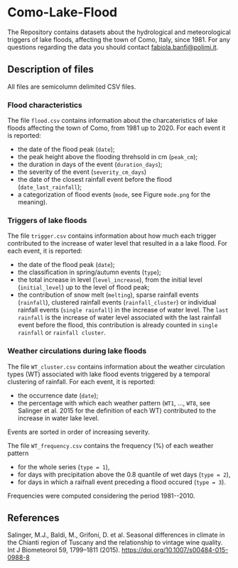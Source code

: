 # Como-Lake-Flood

The Repository contains datasets about the hydrological and meteorological triggers of lake floods, affecting the town of Como, Italy, since 1981.
For any questions regarding the data you should contact fabiola.banfi@polimi.it.

## Description of files

All files are semicolumn delimited CSV files.

### Flood characteristics

The file `flood.csv` contains information about the charcateristics of lake floods affecting the town of Como, from 1981 up to 2020. For each event it is reported: 
- the date of the flood peak (`date`);
- the peak height above the flooding threhsold in cm (`peak_cm`);
- the duration in days of the event (`duration_days`);
- the severity of the event (`severity_cm_days`)
- the date of the closest rainfall event before the flood (`date_last_rainfall`);
- a categorization of flood events (`mode`, see Figure `mode.png` for the meaning).

### Triggers of lake floods

The file `trigger.csv` contains information about how much each trigger contributed to the increase of water level that resulted in a a lake flood.
For each event, it is reported:
- the date of the flood peak (`date`);
- the classification in spring/autumn events (`type`);
- the total increase in level (`level_increase`), from the initial level (`initial_level`) up to the level of flood peak;
- the contribution of snow melt (`melting`), sparse rainfall events (`rainfall`), clustered rainfall events (`rainfall_cluster`) or individual rainfall events (`single rainfall`) in the increase of water level. The `last rainfall` is the increase of water level associated with the last rainfall event before the flood, this contribution is already counted in `single rainfall` or `rainfall cluster`.

### Weather circulations during lake floods

The file `WT_cluster.csv` contains information about the weather circulation types (WT) associated with lake flood events triggered by a temporal clustering of rainfall. For each event, it is reported:
- the occurrence date (`date`);
- the percentage with which each weather pattern (`WT1`, ..., `WT8`, see Salinger et al. 2015 for the definition of each WT) contributed to the increase in water lake level.

Events are sorted in order of increasing severity.


The file `WT_frequency.csv` contains the frequency (%) of each weather pattern
- for the whole series (`type = 1`),
- for days with precipitation above the 0.8 quantile of wet days (`type = 2`), 
- for days in which a raifnall event preceding a flood occured (`type = 3`).

Frequencies were computed considering the period 1981--2010.

## References
Salinger, M.J., Baldi, M., Grifoni, D. et al. Seasonal differences in climate in the Chianti region of Tuscany and the relationship to vintage wine quality. Int J Biometeorol 59, 1799–1811 (2015). https://doi.org/10.1007/s00484-015-0988-8
